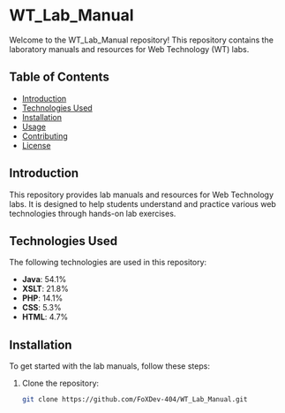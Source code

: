 # WT_Lab_Manual

Welcome to the WT_Lab_Manual repository! This repository contains the laboratory manuals and resources for Web Technology (WT) labs.

## Table of Contents

- [Introduction](#introduction)
- [Technologies Used](#technologies-used)
- [Installation](#installation)
- [Usage](#usage)
- [Contributing](#contributing)
- [License](#license)

## Introduction

This repository provides lab manuals and resources for Web Technology labs. It is designed to help students understand and practice various web technologies through hands-on lab exercises.

## Technologies Used

The following technologies are used in this repository:

- **Java**: 54.1%
- **XSLT**: 21.8%
- **PHP**: 14.1%
- **CSS**: 5.3%
- **HTML**: 4.7%

## Installation

To get started with the lab manuals, follow these steps:

1. Clone the repository:
   ```bash
   git clone https://github.com/FoXDev-404/WT_Lab_Manual.git
   ```
